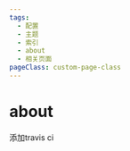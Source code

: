 ```yaml
---
tags:
  - 配置
  - 主题
  - 索引
  - about
  - 相关页面
pageClass: custom-page-class
---
```

# about

添加travis ci
